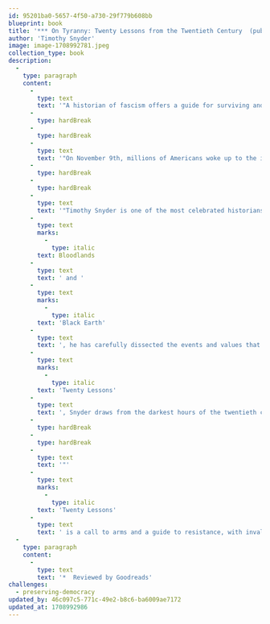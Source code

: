 ```yaml
---
id: 95201ba0-5657-4f50-a730-29f779b608bb
blueprint: book
title: '*** On Tyranny: Twenty Lessons from the Twentieth Century  (published 2017) 4.17 on Goodreads.'
author: 'Timothy Snyder'
image: image-1708992781.jpeg
collection_type: book
description:
  -
    type: paragraph
    content:
      -
        type: text
        text: '"A historian of fascism offers a guide for surviving and resisting America’s turn towards authoritarianism.'
      -
        type: hardBreak
      -
        type: hardBreak
      -
        type: text
        text: '"On November 9th, millions of Americans woke up to the impossible: the election of Donald Trump as president. Against all predictions, one of the most-disliked presidential candidates in history had swept the electoral college, elevating a man with open contempt for democratic norms and institutions to the height of power.'
      -
        type: hardBreak
      -
        type: hardBreak
      -
        type: text
        text: '"Timothy Snyder is one of the most celebrated historians of the Holocaust. In his books '
      -
        type: text
        marks:
          -
            type: italic
        text: Bloodlands
      -
        type: text
        text: ' and '
      -
        type: text
        marks:
          -
            type: italic
        text: 'Black Earth'
      -
        type: text
        text: ', he has carefully dissected the events and values that enabled the rise of Hitler and Stalin and the execution of their catastrophic policies. With '
      -
        type: text
        marks:
          -
            type: italic
        text: 'Twenty Lessons'
      -
        type: text
        text: ', Snyder draws from the darkest hours of the twentieth century to provide hope for the twenty-first. As he writes, “Americans are no wiser than the Europeans who saw democracy yield to fascism, Nazism and communism. Our one advantage is that we might learn from their experience.”'
      -
        type: hardBreak
      -
        type: hardBreak
      -
        type: text
        text: '"'
      -
        type: text
        marks:
          -
            type: italic
        text: 'Twenty Lessons'
      -
        type: text
        text: ' is a call to arms and a guide to resistance, with invaluable ideas for how we can preserve our freedoms in the uncertain years to come."'
  -
    type: paragraph
    content:
      -
        type: text
        text: '*  Reviewed by Goodreads'
challenges:
  - preserving-democracy
updated_by: 46c097c5-771c-49e2-b8c6-ba6009ae7172
updated_at: 1708992986
---
```

